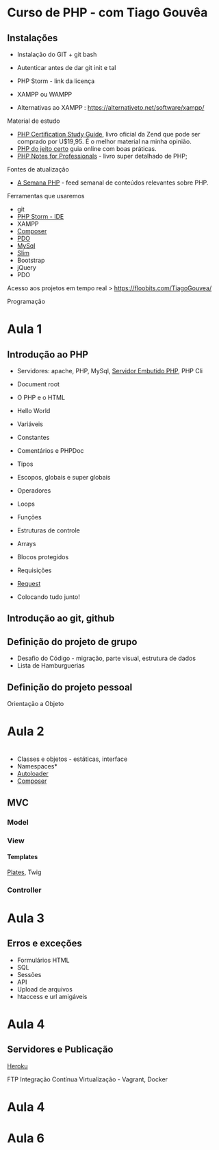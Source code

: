 # Curso de PHP - com Tiago Gouvêa

## Instalações
- Instalação do GIT + git bash
- Autenticar antes de dar git init e tal
- PHP Storm - link da licença

- XAMPP ou WAMPP
- Alternativas ao XAMPP : https://alternativeto.net/software/xampp/


Material de estudo

-  [PHP Certification Study Guide](http://www.zend.com/en/services/certification/php-certification-study-guide), livro oficial da Zend que pode ser comprado por U$19,95. É o melhor material na minha opinião.
- [PHP do jeito certo](http://br.phptherightway.com/) guia online com boas práticas.
- [PHP Notes for Professionals](http://book.goalkicker.com/PHPBook/) - livro super detalhado de PHP;


Fontes de atualização

- [A Semana PHP](https://www.getrevue.co/profile/asemanaphp
) - feed semanal de conteúdos relevantes sobre PHP.

Ferramentas que usaremos

- git
- [PHP Storm - IDE](https://www.jetbrains.com/phpstorm/)
- XAMPP
- [Composer](https://getcomposer.org/)
- [PDO](http://php.net/manual/pt_BR/book.pdo.php)
- [MySql]()
- [Slim](http://www.slimframework.com/) 
- Bootstrap
- jQuery
- PDO

Acesso aos projetos em tempo real > https://floobits.com/TiagoGouvea/

Programação

# Aula 1

## Introdução ao PHP

- Servidores: apache, PHP, MySql, [Servidor Embutido PHP](http://php.net/manual/pt_BR/features.commandline.webserver.php), PHP Cli
- Document root


- O PHP e o HTML
- Hello World
- Variáveis
- Constantes
- Comentários e PHPDoc
- Tipos
- Escopos, globais e super globais
- Operadores
- Loops
- Funções
- Estruturas de controle
- Arrays
- Blocos protegidos
- Requisições
- [Request](https://imasters.com.br/desenvolvimento/a-extensao-request-do-php-7/?trace=1519021197&source=single)

- Colocando tudo junto!

## Introdução ao git, github

## Definição do projeto de grupo

- Desafio do Código - migração, parte visual, estrutura de dados
- Lista de Hamburguerias

## Definição do projeto pessoal

Orientação a Objeto

# Aula 2

#
- Classes e objetos - estáticas, interface
- Namespaces*
- [Autoloader](http://php.net/autoload)
- [Composer](https://getcomposer.org/)

## MVC
### Model
### View
#### Templates

[Plates](http://platesphp.com/v3/simple-example/), Twig

### Controller


# Aula 3

## Erros e exceções
- Formulários HTML
- SQL
- Sessões
- API
- Upload de arquivos
- htaccess e url amigáveis

# Aula 4

## Servidores e Publicação

[Heroku](https://www.heroku.com/php)

FTP
Integração Contínua
Virtualização - Vagrant, Docker

# Aula 4

# Aula 6
